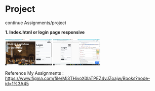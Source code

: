 # Project
continue Assignments/project

<p><b>1. Index.html or login page responsive</b></p>
<img src="img/Screenshots/Login-page.jpg" alt="Loading page" width="30%"></img>
<img src="img/Screenshots/Login-page-responsive.jpg" alt="Loading page" width="30%"></img>


Reference My Assignments : https://www.figma.com/file/Mj3THivoX0IaTPEZ4vJZoajw/Books?node-id=1%3A45
